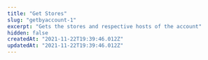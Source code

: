 ```yaml
---
title: "Get Stores"
slug: "getbyaccount-1"
excerpt: "Gets the stores and respective hosts of the account"
hidden: false
createdAt: "2021-11-22T19:39:46.012Z"
updatedAt: "2021-11-22T19:39:46.012Z"
---
```

